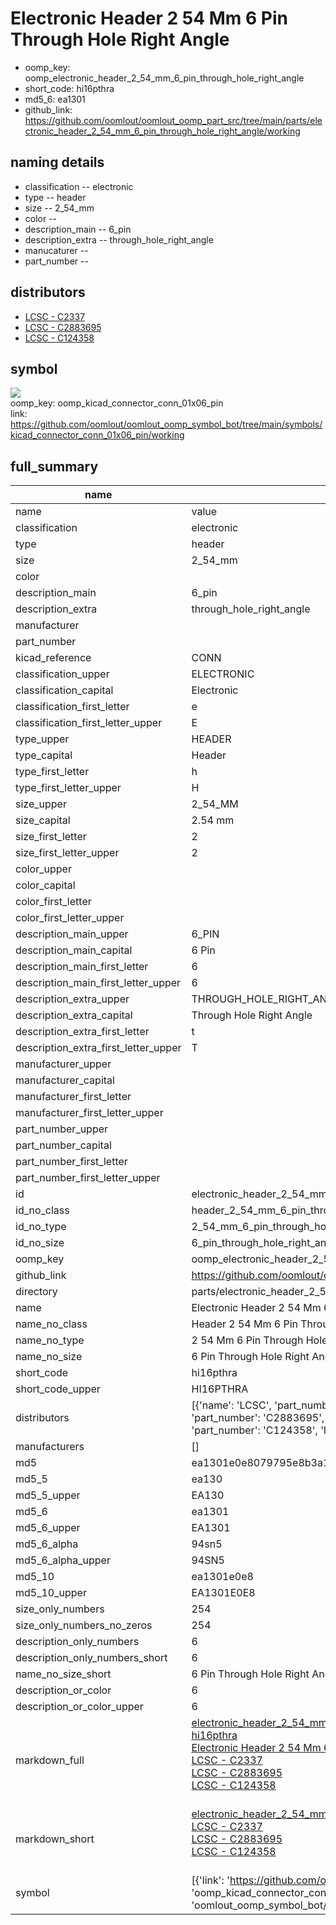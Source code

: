 # Electronic Header 2 54 Mm 6 Pin Through Hole Right Angle

  
* oomp_key: oomp_electronic_header_2_54_mm_6_pin_through_hole_right_angle 
* short_code: hi16pthra
* md5_6: ea1301  
* github_link: https://github.com/oomlout/oomlout_oomp_part_src/tree/main/parts/electronic_header_2_54_mm_6_pin_through_hole_right_angle/working  
## naming details
* classification -- electronic
* type -- header
* size -- 2_54_mm
* color -- 
* description_main -- 6_pin
* description_extra -- through_hole_right_angle
* manucaturer -- 
* part_number -- 

## distributors
* [LCSC - C2337](https://lcsc.com/product-detail/C2337.html)   
* [LCSC - C2883695](https://lcsc.com/product-detail/C2883695.html)   
* [LCSC - C124358](https://lcsc.com/product-detail/C124358.html)   


## symbol

![](symbol/{index}/working/working_600.png)  
oomp_key: oomp_kicad_connector_conn_01x06_pin  
link: https://github.com/oomlout/oomlout_oomp_symbol_bot/tree/main/symbols/kicad_connector_conn_01x06_pin/working  


## full_summary
| name | value | 
| --- | --- | 
| name | value | 
| classification | electronic | 
| type | header | 
| size | 2_54_mm | 
| color |  | 
| description_main | 6_pin | 
| description_extra | through_hole_right_angle | 
| manufacturer |  | 
| part_number |  | 
| kicad_reference | CONN | 
| classification_upper | ELECTRONIC | 
| classification_capital | Electronic | 
| classification_first_letter | e | 
| classification_first_letter_upper | E | 
| type_upper | HEADER | 
| type_capital | Header | 
| type_first_letter | h | 
| type_first_letter_upper | H | 
| size_upper | 2_54_MM | 
| size_capital | 2.54 mm | 
| size_first_letter | 2 | 
| size_first_letter_upper | 2 | 
| color_upper |  | 
| color_capital |  | 
| color_first_letter |  | 
| color_first_letter_upper |  | 
| description_main_upper | 6_PIN | 
| description_main_capital | 6 Pin | 
| description_main_first_letter | 6 | 
| description_main_first_letter_upper | 6 | 
| description_extra_upper | THROUGH_HOLE_RIGHT_ANGLE | 
| description_extra_capital | Through Hole Right Angle | 
| description_extra_first_letter | t | 
| description_extra_first_letter_upper | T | 
| manufacturer_upper |  | 
| manufacturer_capital |  | 
| manufacturer_first_letter |  | 
| manufacturer_first_letter_upper |  | 
| part_number_upper |  | 
| part_number_capital |  | 
| part_number_first_letter |  | 
| part_number_first_letter_upper |  | 
| id | electronic_header_2_54_mm_6_pin_through_hole_right_angle | 
| id_no_class | header_2_54_mm_6_pin_through_hole_right_angle | 
| id_no_type | 2_54_mm_6_pin_through_hole_right_angle | 
| id_no_size | 6_pin_through_hole_right_angle | 
| oomp_key | oomp_electronic_header_2_54_mm_6_pin_through_hole_right_angle | 
| github_link | https://github.com/oomlout/oomlout_oomp_part_src/tree/main/parts/electronic_header_2_54_mm_6_pin_through_hole_right_angle/working | 
| directory | parts/electronic_header_2_54_mm_6_pin_through_hole_right_angle | 
| name | Electronic Header 2 54 Mm 6 Pin Through Hole Right Angle | 
| name_no_class | Header 2 54 Mm 6 Pin Through Hole Right Angle | 
| name_no_type | 2 54 Mm 6 Pin Through Hole Right Angle | 
| name_no_size | 6 Pin Through Hole Right Angle | 
| short_code | hi16pthra | 
| short_code_upper | HI16PTHRA | 
| distributors | [{'name': 'LCSC', 'part_number': 'C2337', 'link': 'https://lcsc.com/product-detail/C2337.html', 'id': 'distributor_lcsc'}, {'name': 'LCSC', 'part_number': 'C2883695', 'link': 'https://lcsc.com/product-detail/C2883695.html', 'id': 'distributor_lcsc'}, {'name': 'LCSC', 'part_number': 'C124358', 'link': 'https://lcsc.com/product-detail/C124358.html', 'id': 'distributor_lcsc'}] | 
| manufacturers | [] | 
| md5 | ea1301e0e8079795e8b3a1153f8bba5b | 
| md5_5 | ea130 | 
| md5_5_upper | EA130 | 
| md5_6 | ea1301 | 
| md5_6_upper | EA1301 | 
| md5_6_alpha | 94sn5 | 
| md5_6_alpha_upper | 94SN5 | 
| md5_10 | ea1301e0e8 | 
| md5_10_upper | EA1301E0E8 | 
| size_only_numbers | 254 | 
| size_only_numbers_no_zeros | 254 | 
| description_only_numbers | 6 | 
| description_only_numbers_short | 6 | 
| name_no_size_short | 6 Pin Through Hole Right Angle | 
| description_or_color | 6 | 
| description_or_color_upper | 6 | 
| markdown_full | [electronic_header_2_54_mm_6_pin_through_hole_right_angle](https://github.com/oomlout/oomlout_oomp_part_src/tree/main/parts/electronic_header_2_54_mm_6_pin_through_hole_right_angle/working)<br>[hi16pthra](https://github.com/oomlout/oomlout_oomp_part_src/tree/main/parts/electronic_header_2_54_mm_6_pin_through_hole_right_angle/working)<br>[Electronic Header 2 54 Mm 6 Pin Through Hole Right Angle](https://github.com/oomlout/oomlout_oomp_part_src/tree/main/parts/electronic_header_2_54_mm_6_pin_through_hole_right_angle/working)<br>[LCSC - C2337<br>](https://lcsc.com/product-detail/C2337.html)[LCSC - C2883695<br>](https://lcsc.com/product-detail/C2883695.html)[LCSC - C124358<br>](https://lcsc.com/product-detail/C124358.html)<br> | 
| markdown_short | [electronic_header_2_54_mm_6_pin_through_hole_right_angle](https://github.com/oomlout/oomlout_oomp_part_src/tree/main/parts/electronic_header_2_54_mm_6_pin_through_hole_right_angle/working)<br>[LCSC - C2337<br>](https://lcsc.com/product-detail/C2337.html)[LCSC - C2883695<br>](https://lcsc.com/product-detail/C2883695.html)[LCSC - C124358<br>](https://lcsc.com/product-detail/C124358.html)<br> | 
| symbol | [{'link': 'https://github.com/oomlout/oomlout_oomp_symbol_bot/tree/main/symbols/kicad_connector_conn_01x06_pin', 'oomp_key': 'oomp_kicad_connector_conn_01x06_pin', 'directory': 'oomlout_oomp_symbol_bot/symbols/kicad_connector_conn_01x06_pin//working/working.kicad_sym', 'index': 0}] | 
